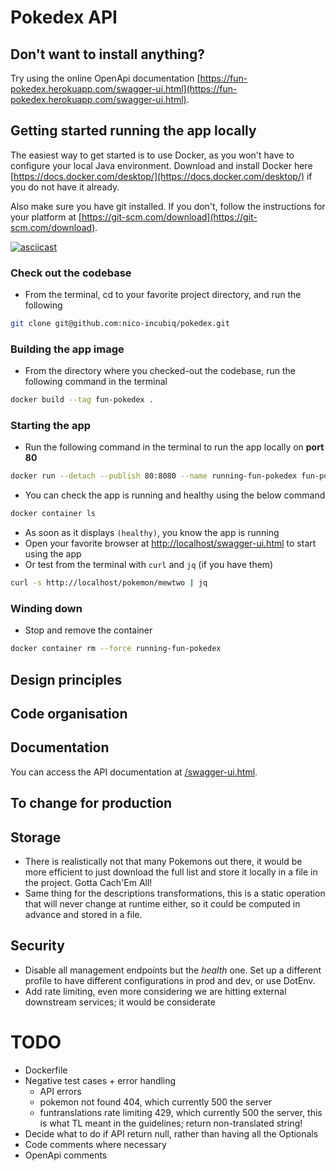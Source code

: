 # Pokedex API
## Don't want to install anything?
Try using the online OpenApi documentation [https://fun-pokedex.herokuapp.com/swagger-ui.html](https://fun-pokedex.herokuapp.com/swagger-ui.html).

## Getting started running the app locally
The easiest way to get started is to use Docker, as you won't have to configure your
local Java environment. Download and install Docker here [https://docs.docker.com/desktop/](https://docs.docker.com/desktop/)
if you do not have it already.

Also make sure you have git installed. If you don't, follow the instructions for your platform
at [https://git-scm.com/download](https://git-scm.com/download).

[![asciicast](https://asciinema.org/a/GGy0xfnDb925mcYqpbqBPxQt8.png)](https://asciinema.org/a/GGy0xfnDb925mcYqpbqBPxQt8)

### Check out the codebase
- From the terminal, cd to your favorite project directory, and run the following
```bash
git clone git@github.com:nico-incubiq/pokedex.git
```

### Building the app image
- From the directory where you checked-out the codebase, run the following command in the terminal
```bash
docker build --tag fun-pokedex .
```

### Starting the app
- Run the following command in the terminal to run the app locally on **port 80**
```bash
docker run --detach --publish 80:8080 --name running-fun-pokedex fun-pokedex
```
- You can check the app is running and healthy using the below command
```bash
docker container ls
```
- As soon as it displays `(healthy)`, you know the app is running
- Open your favorite browser at [http://localhost/swagger-ui.html](http://localhost/swagger-ui.html) to start using the app
- Or test from the terminal with `curl` and `jq` (if you have them)
```bash
curl -s http://localhost/pokemon/mewtwo | jq
```

### Winding down
- Stop and remove the container
```bash
docker container rm --force running-fun-pokedex
```

## Design principles
## Code organisation

## Documentation
You can access the API documentation at [/swagger-ui.html](http://localhost:8080/swagger-ui.html).

## To change for production
## Storage
- There is realistically not that many Pokemons out there, it would be more
efficient to just download the full list and store it locally in a file in
the project. Gotta Cach'Em All!
- Same thing for the descriptions transformations, this is a static operation
that will never change at runtime either, so it could be computed in advance
and stored in a file.

## Security
- Disable all management endpoints but the *health* one. Set up a different
profile to have different configurations in prod and dev, or use DotEnv.
- Add rate limiting, even more considering we are hitting external downstream
services; it would be considerate

# TODO
- Dockerfile
- Negative test cases + error handling
  - API errors
  - pokemon not found 404, which currently 500 the server
  - funtranslations rate limiting 429, which currently 500 the server,
    this is what TL meant in the guidelines; return non-translated string!
- Decide what to do if API return null, rather than having all the Optionals
- Code comments where necessary
- OpenApi comments
